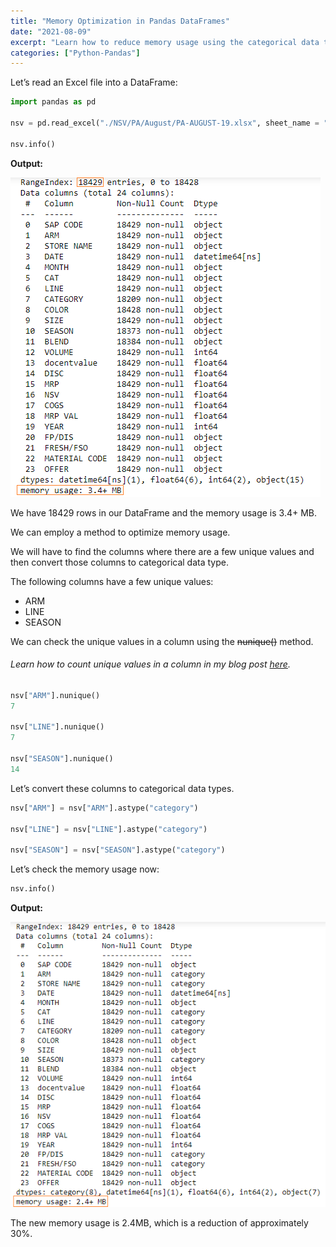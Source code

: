 ```yaml
---
title: "Memory Optimization in Pandas DataFrames"
date: "2021-08-09"
excerpt: "Learn how to reduce memory usage using the categorical data type."
categories: ["Python-Pandas"]
---
```


Let’s read an Excel file into a DataFrame:

```py {numberLines}
import pandas as pd

nsv = pd.read_excel("./NSV/PA/August/PA-AUGUST-19.xlsx", sheet_name = "Data")

nsv.info()
```

**Output:**

![DataFrame](../images/pandasCategorical/dataframe.png)

We have 18429 rows in our DataFrame and the memory usage is 3.4+ MB.

We can employ a method to optimize memory usage.

We will have to find the columns where there are a few unique values and then convert those columns to categorical data type.

The following columns have a few unique values:

- ARM
- LINE
- SEASON

We can check the unique values in a column using the ~~nunique()~~ method.

###### Learn how to count unique values in a column in my blog post [here](https://hemanta.io/count-the-unique-values-in-a-column-in-a-pandas-dataframe/).

```py {numberLines}
nsv["ARM"].nunique()
7

nsv["LINE"].nunique()
7

nsv["SEASON"].nunique()
14
```

Let’s convert these columns to categorical data types.

```py {numberLines}
nsv["ARM"] = nsv["ARM"].astype("category")

nsv["LINE"] = nsv["LINE"].astype("category")

nsv["SEASON"] = nsv["SEASON"].astype("category")
```

Let’s check the memory usage now:

```py {numberLines}
nsv.info()
```

**Output:**

![Memory Usage Reduction](../images/pandasCategorical/memorySaved.png)

The new memory usage is 2.4MB, which is a reduction of approximately 30%.
